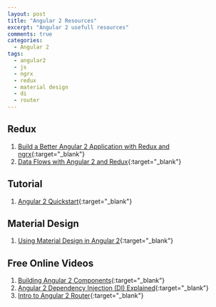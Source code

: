```yaml
---
layout: post
title: "Angular 2 Resources"
excerpt: "Angular 2 usefull resources"
comments: true
categories:
  - Angular 2
tags: 
  - angular2
  - js
  - ngrx
  - redux
  - material design
  - di
  - router
---
```


## Redux
1. [Build a Better Angular 2 Application with Redux and ngrx](http://onehungrymind.com/build-better-angular-2-application-redux-ngrx){:target="_blank"}
2. [Data Flows with Angular 2 and Redux](https://www.sitepoint.com/data-flows-angular-2-redux){:target="_blank"}

## Tutorial
1. [Angular 2 Quickstart](https://angular.io/docs/ts/latest/quickstart.html){:target="_blank"}

## Material Design
1. [Using Material Design in Angular 2](https://medium.com/codingthesmartway-com-blog/using-material-design-in-angular-2-83a3128c58b7#.kc0zpaumj){:target="_blank"}

## Free Online Videos
1. [Building Angular 2 Components](https://egghead.io/courses/building-angular-2-components?utm_source=drip){:target="_blank"}
2. [Angular 2 Dependency Injection (DI) Explained](https://egghead.io/courses/angular-2-dependency-injection-di-explained){:target="_blank"}
3. [Intro to Angular 2 Router](https://egghead.io/courses/intro-to-angular-2-router){:target="_blank"}

 

